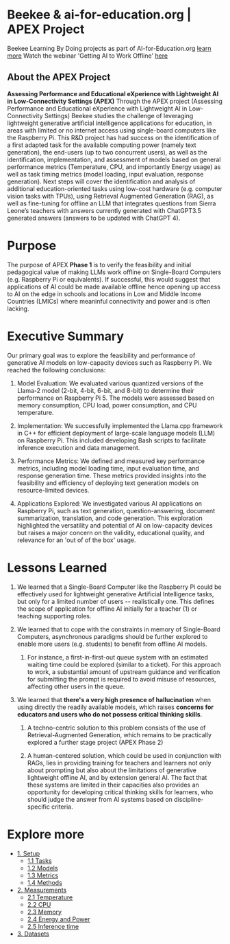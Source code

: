 # Beekee & ai-for-education.org | APEX Project
Beekee Learning By Doing projects as part of AI-for-Education.org [learn more](https://ai-for-education.org/lbd-beekee/)
Watch the webinar 'Getting AI to Work Offline' [here](https://www.youtube.com/watch?v=NS7Odcer2M8)


## About the APEX Project
**Assessing Performance and Educational eXperience with Lightweight AI in Low-Connectivity Settings (APEX)**
Through the APEX project (Assessing Performance and Educational eXperience with Lightweight AI in Low-Connectivity Settings) Beekee studies the challenge of leveraging lightweight generative artificial intelligence applications for education, in areas with limited or no internet access using single-board computers like the Raspberry Pi. This R&D project has had success on the identification of a first adapted task for the available computing power (namely text generation), the end-users (up to two concurrent users), as well as the identification, implementation, and assessment of models based on general performance metrics (Temperature, CPU, and importantly Energy usage) as well as task timing metrics (model loading, input evaluation, response generation). Next steps will cover the identification and analysis of additional education-oriented tasks using low-cost hardware (e.g. computer vision tasks with TPUs), using Retrieval Augmented Generation (RAG), as well as fine-tuning for offline an LLM that integrates questions from Sierra Leone’s teachers with answers currently generated with ChatGPT3.5 generated answers (answers to be updated with ChatGPT 4).

Purpose
=======

The purpose of APEX **Phase 1** is to verify the feasibility and initial pedagogical value of making LLMs work offline on Single-Board Computers (e.g. Raspberry Pi or equivalents). 
If successful, this would suggest that applications of AI could be made available offline hence opening up access to AI on the edge in schools and locations in Low and Middle Income Countries (LMICs) where meaninful connectivity and power and is often lacking.

Executive Summary
=======
Our primary goal was to explore the feasibility and performance of generative AI models on low-capacity devices such as Raspberry Pi. We reached the following conclusions:

1.  Model Evaluation: We evaluated various quantized versions of the Llama-2 model (2-bit, 4-bit, 6-bit, and 8-bit) to determine their performance on Raspberry Pi 5. The models were assessed based on memory consumption, CPU load, power consumption, and CPU temperature.

2.  Implementation: We successfully implemented the Llama.cpp framework in C++ for efficient deployment of large-scale language models (LLM) on Raspberry Pi. This included developing Bash scripts to facilitate inference execution and data management.

3.  Performance Metrics: We defined and measured key performance metrics, including model loading time, input evaluation time, and response generation time. These metrics provided insights into the feasibility and efficiency of deploying text generation models on resource-limited devices.

4.  Applications Explored: We investigated various AI applications on Raspberry Pi, such as text generation, question-answering, document summarization, translation, and code generation. This exploration highlighted the versatility and potential of AI on low-capacity devices but raises a major concern on the validity, educational quality, and relevance for an 'out of of the box' usage.

Lessons Learned
=======
1.  We learned that a Single-Board Computer like the Raspberry Pi could be effectively used for lightweight generative Artificial Intelligence tasks, but only for a limited number of users -- realistically one. This defines the scope of application for offline AI initially for a teacher (1) or teaching supporting roles.

2.  We learned that to cope with the constraints in memory of Single-Board Computers, asynchronous paradigms should be further explored to enable more users (e.g. students) to benefit from offline AI models.

    1.  For instance, a first-in-first-out queue system with an estimated waiting time could be explored (similar to a ticket). For this approach to work, a substantial amount of upstream guidance and verification for submitting the prompt is required to avoid misuse of resources, affecting other users in the queue.

3.  We learned that **there's a very high presence of hallucination** when using directly the readily available models, which raises **concerns for educators and users who do not possess critical thinking skills**.

    1.  A techno-centric solution to this problem consists of the use of Retrieval-Augmented Generation, which remains to be practically explored a further stage project (APEX Phase 2)

    2.  A human-centered solution, which could be used in conjunction with RAGs, lies in providing training for teachers and learners not only about prompting but also about the limitations of generative lightweight offline AI, and by extension general AI. The fact that these systems are limited in their capacities also provides an opportunity for developing critical thinking skills for learners, who should judge the answer from AI systems based on discipline-specific criteria.

Explore more
=======
- [1. Setup](/1.Setup)
    - [1.1 Tasks](/1.Setup/Tasks.md)
    - [1.2 Models](/1.Setup/Models.md)
    - [1.3 Metrics](/1.Setup/Metrics.md)
    - [1.4 Methods](/1.Setup/Methods.md)
- [2. Measurements](/2.Measurements)
    - [2.1 Temperature](/2.Measurements/temperature.md)
    - [2.2 CPU](/2.Measurements/cpu.md)
    - [2.3 Memory](/2.Measurements/memory.md)
    - [2.4 Energy and Power](/2.Measurements/energyPower.md)
    - [2.5 Inference time](/2.Measurements/inferenceTime.md)
- [3. Datasets](3./Dataset)
